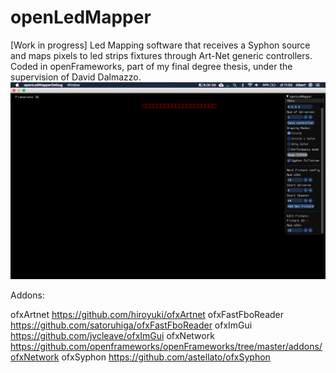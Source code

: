 # openLedMapper
[Work in progress] Led Mapping software that receives a Syphon source and maps pixels to led strips fixtures through Art-Net generic controllers. Coded in openFrameworks, part of my final degree thesis, under the supervision of David Dalmazzo.
![alt text](https://raw.githubusercontent.com/albert-ka/openLedMapper/master/openLedMapper.png)

Addons:

ofxArtnet
https://github.com/hiroyuki/ofxArtnet
ofxFastFboReader
https://github.com/satoruhiga/ofxFastFboReader
ofxImGui
https://github.com/jvcleave/ofxImGui
ofxNetwork
https://github.com/openframeworks/openFrameworks/tree/master/addons/ofxNetwork
ofxSyphon
https://github.com/astellato/ofxSyphon
